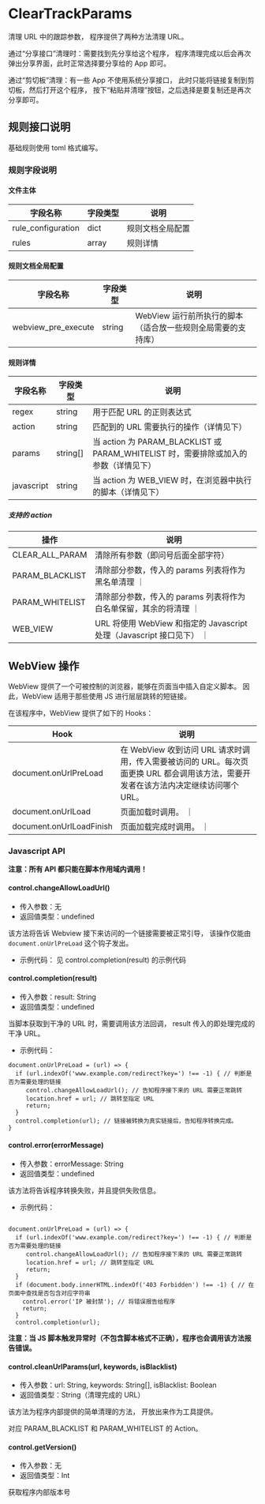 # ClearTrackParams

清理 URL 中的跟踪参数，
程序提供了两种方法清理 URL。

通过“分享接口”清理时：需要找到先分享给这个程序，
程序清理完成以后会再次弹出分享界面，此时正常选择要分享给的 App 即可。

通过“剪切板”清理：有一些 App 不使用系统分享接口，
此时只能将链接复制到剪切板，然后打开这个程序，
按下“粘贴并清理”按钮，之后选择是要复制还是再次分享即可。

## 规则接口说明

基础规则使用 toml 格式编写。

### 规则字段说明

#### 文件主体

|       字段名称       |  字段类型  |      说明      |
| ------------------- | -------- | -------------- |
| rule_configuration  |   dict   | 规则文档全局配置 |
| rules               |  array   | 规则详情        |

#### 规则文档全局配置

|       字段名称       |  字段类型  |                         说明                         |
| ------------------- | -------- | ---------------------------------------------------- |
| webview_pre_execute |  string  | WebView 运行前所执行的脚本（适合放一些规则全局需要的支持库） |

#### 规则详情

|       字段名称       |  字段类型  |                                 说明                                           |
| ------------------- | -------- | ------------------------------------------------------------------------------ |
| regex               |  string  | 用于匹配 URL 的正则表达式                                                         |
| action              |  string  | 匹配到的 URL 需要执行的操作（详情见下）                                             |
| params              | string[] | 当 action 为 PARAM_BLACKLIST 或 PARAM_WHITELIST 时，需要排除或加入的参数（详情见下） |
| javascript          |  string  | 当 action 为 WEB_VIEW 时，在浏览器中执行的脚本（详情见下）                           |

##### 支持的 action

|       操作       |                              说明                             |
| --------------- | ------------------------------------------------------------- |
| CLEAR_ALL_PARAM | 清除所有参数（即问号后面全部字符）                                  |
| PARAM_BLACKLIST | 清除部分参数，传入的 params 列表将作为黑名单清理                     ｜
| PARAM_WHITELIST | 清除部分参数，传入的 params 列表将作为白名单保留，其余的将清理         ｜
| WEB_VIEW        | URL 将使用 WebView 和指定的 Javascript 处理（Javascript 接口见下） ｜

## WebView 操作

WebView 提供了一个可被控制的浏览器，能够在页面当中插入自定义脚本。
因此，WebView 适用于那些使用 JS 进行层层跳转的短链接。

在该程序中，WebView 提供了如下的 Hooks：

|           Hook           |                                                          说明                                                        |
| ------------------------ | ------------------------------------------------------------------------------------------------------------------- |
| document.onUrlPreLoad    | 在 WebView 收到访问 URL 请求时调用，传入需要被访问的 URL。每次页面更换 URL 都会调用该方法，需要开发者在该方法内决定继续访问哪个 URL。 |
| document.onUrlLoad       | 页面加载时调用。                                                                                                       ｜
| document.onUrlLoadFinish | 页面加载完成时调用。                                                                                                   ｜

### Javascript API

**注意：所有 API 都只能在脚本作用域内调用！**

#### control.changeAllowLoadUrl()

- 传入参数：无
- 返回值类型：undefined

该方法将告诉 Webview 接下来访问的一个链接需要被正常引导，
该操作仅能由 `document.onUrlPreLoad` 这个钩子发出。

- 示例代码：
见 control.completion(result) 的示例代码

#### control.completion(result)

- 传入参数：result: String
- 返回值类型：undefined

当脚本获取到干净的 URL 时，需要调用该方法回调，
result 传入的即处理完成的干净 URL。

- 示例代码：
```
document.onUrlPreLoad = (url) => {
  if (url.indexOf('www.example.com/redirect?key=') !== -1) { // 判断是否为需要处理的链接
     control.changeAllowLoadUrl(); // 告知程序接下来的 URL 需要正常跳转
     location.href = url; // 跳转至指定 URL
     return;
  }
  control.completion(url); // 链接被转换为真实链接后，告知程序转换完成。
}
```

#### control.error(errorMessage)

- 传入参数：errorMessage: String
- 返回值类型：undefined

该方法将告诉程序转换失败，并且提供失败信息。

- 示例代码：
```

document.onUrlPreLoad = (url) => {
  if (url.indexOf('www.example.com/redirect?key=') !== -1) { // 判断是否为需要处理的链接
     control.changeAllowLoadUrl(); // 告知程序接下来的 URL 需要正常跳转
     location.href = url; // 跳转至指定 URL
     return;
  }
  if (document.body.innerHTML.indexOf('403 Forbidden') !== -1) { // 在页面中查找是否包含对应字符串
    control.error('IP 被封禁'); // 将错误报告给程序
    return;
  }
  control.completion(url);
```

**注意：当 JS 脚本触发异常时（不包含脚本格式不正确），程序也会调用该方法报告错误。**

#### control.cleanUrlParams(url, keywords, isBlacklist)

- 传入参数：url: String, keywords: String[], isBlacklist: Boolean
- 返回值类型：String（清理完成的 URL）

该方法为程序内部提供的简单清理的方法，
开放出来作为工具提供。

对应 PARAM_BLACKLIST 和 PARAM_WHITELIST 的 Action。

#### control.getVersion()

- 传入参数：无
- 返回值类型：Int

获取程序内部版本号
